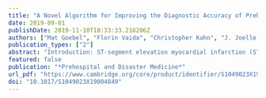 ```yaml
---
title: "A Novel Algorithm for Improving the Diagnostic Accuracy of Prehospital ST-Elevation Myocardial Infarction"
date: 2019-09-01
publishDate: 2019-11-10T18:33:33.218206Z
authors: ["Mat Goebel", "Florin Vaida", "Christopher Kahn", "J. Joelle Donofrio"]
publication_types: ["2"]
abstract: "Introduction: ST-segment elevation myocardial infarction (STEMI) is a time-sensitive entity that has been shown to benefit from prehospital diagnosis by electrocardiogram (ECG). Current computer algorithms with binary decision making are not accurate enough to be relied on for cardiac catheterization lab (CCL) activation. Hypothesis: An algorithmic approach is proposed to stratify binary STEMI computerized ECG interpretations into low, intermediate, and high STEMI probability tiers. Methods: Based on previous literature, a four-criteria algorithm was developed to rule out/in common causes of prehospital STEMI false-positive computer interpretations: heart rate, QRS width, ST elevation criteria, and artifact. Prehospital STEMI cases were prospectively collected at a single academic center in Salt Lake City, Utah (USA) from May 2012 through October 2013. The prehospital ECGs were applied to the algorithm and compared against activation of the CCL by an emergency department (ED) physician as the outcome of interest. In addition to calculating test characteristics, linear regression was used to look for an association between number of criteria used and accuracy, and logistic regression was used to test if any single criterion performed better than another. Results: There were 63 ECGs available for review, 39 high probability and 24 intermediate probability. The high probability STEMI tier had excellent test characteristics for ruling in STEMI when all four criteria were used, specificity 1.00 (95% CI, 0.59-1.00), positive predictive value 1.00 (0.91-1.00). Linear regression showed a strong correlation demonstrating that false-positives increased as fewer criteria were used (adjusted r-square 0.51; P textless.01). Logistic regression showed no significant predictive value for any one criterion over another (P = .80). Limiting physician overread to the intermediate tier only would reduce the number of ECGs requiring physician overread by a factor of 0.62 (95% CI, 0.48-0.75; P textless.01). Conclusion: Prehospital STEMI ECGs can be accurately stratified to high, intermediate, and low probabilities for STEMI using the four criteria. While additional study is required, using this tiered algorithmic approach in prehospital ECGs could lead to changes in CCL activation and decreased requirements for physician overread. This may have significant clinical and quality implications."
featured: false
publication: "*Prehospital and Disaster Medicine*"
url_pdf: "https://www.cambridge.org/core/product/identifier/S1049023X19004849/type/journal_article"
doi: "10.1017/S1049023X19004849"
---
```


